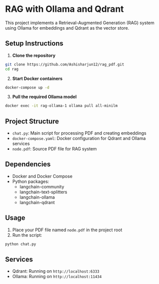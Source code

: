# RAG with Ollama and Qdrant

This project implements a Retrieval-Augmented Generation (RAG) system using Ollama for embeddings and Qdrant as the vector store.

## Setup Instructions

1. **Clone the repository**
```bash
git clone https://github.com/Ashisharjun12/rag_pdf.git
cd rag
```

2. **Start Docker containers**
```bash
docker-compose up -d
```

3. **Pull the required Ollama model**
```bash
docker exec -it rag-ollama-1 ollama pull all-minilm
```

## Project Structure
- `chat.py`: Main script for processing PDF and creating embeddings
- `docker-compose.yaml`: Docker configuration for Qdrant and Ollama services
- `node.pdf`: Source PDF file for RAG system

## Dependencies
- Docker and Docker Compose
- Python packages:
  - langchain-community
  - langchain-text-splitters
  - langchain-ollama
  - langchain-qdrant

## Usage
1. Place your PDF file named `node.pdf` in the project root
2. Run the script:
```bash
python chat.py
```

## Services
- Qdrant: Running on `http://localhost:6333`
- Ollama: Running on `http://localhost:11434`
